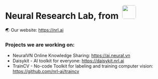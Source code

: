 <h1>Neural Research Lab, from <img height="44px" style="border-radius: 5px; margin-bottom: -10px; margin-left: 5px" src="https://user-images.githubusercontent.com/18329471/222510618-3e107f47-cf96-4ac2-9134-a8f602a5ac57.svg"/></h1>

:earth_asia: Our website: <https://nrl.ai>

### Projects we are working on:

- NeuralVN Online Knowledge Sharing: <https://ai.neural.vn>
- Daisykit - AI toolkit for everyone: <https://daisykit.nrl.ai>
- TrainCV - No-code Toolkit for labeling and training computer vision: <https://github.com/nrl-ai/traincv>
